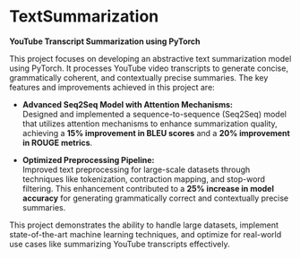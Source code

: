 # TextSummarization


**YouTube Transcript Summarization using PyTorch**  

This project focuses on developing an abstractive text summarization model using PyTorch. It processes YouTube video transcripts to generate concise, grammatically coherent, and contextually precise summaries. The key features and improvements achieved in this project are:  

- **Advanced Seq2Seq Model with Attention Mechanisms:**  
  Designed and implemented a sequence-to-sequence (Seq2Seq) model that utilizes attention mechanisms to enhance summarization quality, achieving a **15% improvement in BLEU scores** and a **20% improvement in ROUGE metrics**.

- **Optimized Preprocessing Pipeline:**  
  Improved text preprocessing for large-scale datasets through techniques like tokenization, contraction mapping, and stop-word filtering. This enhancement contributed to a **25% increase in model accuracy** for generating grammatically correct and contextually precise summaries.

This project demonstrates the ability to handle large datasets, implement state-of-the-art machine learning techniques, and optimize for real-world use cases like summarizing YouTube transcripts effectively.
